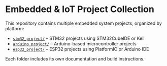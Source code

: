 # Embedded & IoT Project Collection

This repository contains multiple embedded system projects, organized by platform:

- [`stm32_project/`](./freertos) – STM32 projects using STM32CubeIDE or Keil
- [`arduino_project/`](./Arduino_projects) – Arduino-based microcontroller projects
- [`esp32_project/`](./ESP32_Projects) – ESP32 projects using PlatformIO or Arduino IDE

Each folder includes its own documentation and build instructions.
